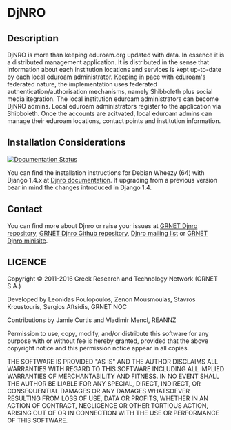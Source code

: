 # DjNRO

## Description
DjNRO is more than keeping eduroam.org updated with data. In essence it is a distributed management application.
It is distributed in the sense that information about each institution locations and services is kept up-to-date by each local eduroam administrator.
Keeping in pace with eduroam's federated nature, the implementation uses federated authentication/authorisation mechanisms, namely Shibboleth plus social media itegration.
The local institution eduroam administrators can become DjNRO admins. Local eduroam administrators register to the application via Shibboleth.
Once the accounts are acitvated, local eduroam admins can manage their eduroam locations, contact points and institution information.

## Installation Considerations
[![Documentation Status](https://readthedocs.org/projects/djnro/badge/?version=latest)](https://readthedocs.org/projects/djnro/?badge=latest)

You can find the installation instructions for Debian Wheezy (64)
with Django 1.4.x at [Djnro documentation](http://djnro.readthedocs.org).
If upgrading from a previous version bear in mind the changes introduced in Django 1.4.

## Contact

You can find more about Djnro or raise your issues at [GRNET Djnro
repository](https://code.grnet.gr/djnro), [GRNET Djnro Github repository](https://github.com/grnet/djnro), [Djnro mailing list](https://lists.grnet.gr/wws/info/djnro) or [GRNET Djnro minisite](http://djnro.grnet.gr/).

## LICENCE
Copyright © 2011-2016 Greek Research and Technology Network (GRNET S.A.)

Developed by Leonidas Poulopoulos, Zenon Mousmoulas, Stavros
Kroustouris, Sergios Aftsidis, GRNET NOC

Contributions by Jamie Curtis and Vladimir Mencl, REANNZ

Permission to use, copy, modify, and/or distribute this software for any
purpose with or without fee is hereby granted, provided that the above
copyright notice and this permission notice appear in all copies.

THE SOFTWARE IS PROVIDED "AS IS" AND THE AUTHOR DISCLAIMS ALL WARRANTIES WITH REGARD
TO THIS SOFTWARE INCLUDING ALL IMPLIED WARRANTIES OF MERCHANTABILITY AND
FITNESS. IN NO EVENT SHALL THE AUTHOR BE LIABLE FOR ANY SPECIAL, DIRECT, INDIRECT, OR
CONSEQUENTIAL DAMAGES OR ANY DAMAGES WHATSOEVER RESULTING FROM LOSS OF USE,
DATA OR PROFITS, WHETHER IN AN ACTION OF CONTRACT, NEGLIGENCE OR OTHER TORTIOUS
ACTION, ARISING OUT OF OR IN CONNECTION WITH THE USE OR PERFORMANCE OF THIS
SOFTWARE.
